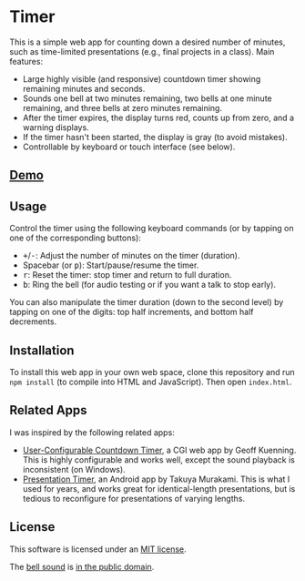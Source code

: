 # Timer

This is a simple web app for counting down a desired number of minutes,
such as time-limited presentations (e.g., final projects in a class).
Main features:

* Large highly visible (and responsive) countdown timer
  showing remaining minutes and seconds.
* Sounds one bell at two minutes remaining,
  two bells at one minute remaining,
  and three bells at zero minutes remaining.
* After the timer expires, the display turns red, counts up from zero,
  and a warning displays.
* If the timer hasn't been started, the display is gray
  (to avoid mistakes).
* Controllable by keyboard or touch interface (see below).

## [Demo](https://erikdemaine.org/timer/)

## Usage

Control the timer using the following keyboard commands
(or by tapping on one of the corresponding buttons):

* <kbd>+</kbd>/<kbd>-</kbd>: Adjust the number of minutes on the timer (duration).
* Spacebar (or <kbd>p</kbd>): Start/pause/resume the timer.
* <kbd>r</kbd>: Reset the timer: stop timer and return to full duration.
* <kbd>b</kbd>: Ring the bell (for audio testing or if you want a talk to stop early).

You can also manipulate the timer duration (down to the second level)
by tapping on one of the digits: top half increments, and
bottom half decrements.

## Installation

To install this web app in your own web space,
clone this repository and run `npm install`
(to compile into HTML and JavaScript).
Then open `index.html`.

## Related Apps

I was inspired by the following related apps:

* [User-Configurable Countdown Timer](https://www.cs.hmc.edu/~geoff/countdowntimer.html), a CGI web app by Geoff Kuenning. This is highly configurable and works well, except the sound playback is inconsistent (on Windows).
* [Presentation Timer](https://play.google.com/store/apps/details?id=org.tmurakam.presentationtimer), an Android app by Takuya Murakami. This is what I used for years, and works great for identical-length presentations, but is tedious to reconfigure for presentations of varying lengths.

## License

This software is licensed under an [MIT license](LICENSE).

The [bell sound](bell.mp3) is
[in the public domain](https://freesound.org/people/domrodrig/sounds/116779/).
